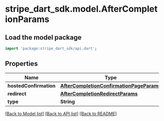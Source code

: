 # stripe_dart_sdk.model.AfterCompletionParams

## Load the model package
```dart
import 'package:stripe_dart_sdk/api.dart';
```

## Properties
Name | Type | Description | Notes
------------ | ------------- | ------------- | -------------
**hostedConfirmation** | [**AfterCompletionConfirmationPageParams**](AfterCompletionConfirmationPageParams.md) |  | [optional] 
**redirect** | [**AfterCompletionRedirectParams**](AfterCompletionRedirectParams.md) |  | [optional] 
**type** | **String** |  | 

[[Back to Model list]](../README.md#documentation-for-models) [[Back to API list]](../README.md#documentation-for-api-endpoints) [[Back to README]](../README.md)


